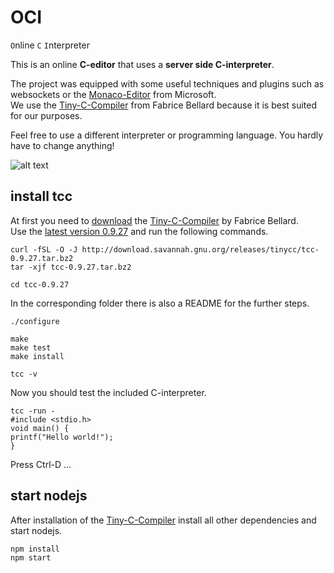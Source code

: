 # OCI

`O`nline `C` `I`nterpreter  
  
This is an online **C-editor** that uses a **server side C-interpreter**.  
  
The project was equipped with some useful techniques and plugins such as websockets or the [Monaco-Editor](https://microsoft.github.io/monaco-editor/) from Microsoft.  
We use the [Tiny-C-Compiler](https://bellard.org/tcc/) from Fabrice Bellard because it is best suited for our purposes.  
  
Feel free to use a different interpreter or programming language. You hardly have to change anything!

![alt text](https://github.com/Th3R3alDuk3/oncco/blob/main/public/index.gif "OCI")

## install tcc

At first you need to [download](http://download.savannah.gnu.org/releases/tinycc/) the [Tiny-C-Compiler](https://bellard.org/tcc/) by Fabrice Bellard.  
Use the [latest version 0.9.27](http://download.savannah.gnu.org/releases/tinycc/tcc-0.9.27.tar.bz2) and run the following commands.

```
curl -fSL -O -J http://download.savannah.gnu.org/releases/tinycc/tcc-0.9.27.tar.bz2
tar -xjf tcc-0.9.27.tar.bz2

cd tcc-0.9.27
```

In the corresponding folder there is also a README for the further steps.

```
./configure

make 
make test
make install

tcc -v
```

Now you should test the included C-interpreter.

```
tcc -run -
#include <stdio.h>
void main() {
printf("Hello world!");
}
```

Press Ctrl-D ...

## start nodejs

After installation of the [Tiny-C-Compiler](https://bellard.org/tcc/) install all other dependencies and start nodejs.

```
npm install
npm start
```

